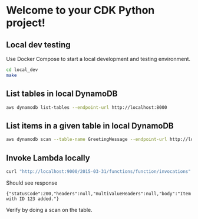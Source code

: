 # Welcome to your CDK Python project!

## Local dev testing

Use Docker Compose to start a local development and testing environment.

```bash
cd local_dev
make
```

## List tables in local DynamoDB

```bash
aws dynamodb list-tables --endpoint-url http://localhost:8000
```

## List items in a given table in local DynamoDB

```bash
aws dynamodb scan --table-name GreetingMessage --endpoint-url http://localhost:8000
```

## Invoke Lambda locally

```bash
curl "http://localhost:9000/2015-03-31/functions/function/invocations" -d '{"body":"{\"id\":\"123\",\"name\":\"test\"}"}'
```

Should see response

```
{"statusCode":200,"headers":null,"multiValueHeaders":null,"body":"Item with ID 123 added."}
```

Verify by doing a scan on the table.

